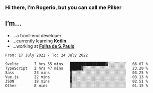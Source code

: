 ### Hi there, I’m Rogerio, but you can call me Pilker

## I’m…
- …a front-end developer
- …currently learning **Kotlin**
- …working at [**Folha de S.Paulo**](https://www.folha.com.br/)

<!--START_SECTION:waka-->

```text
From: 17 July 2022 - To: 24 July 2022

Svelte       7 hrs 55 mins   ████████████████▓░░░░░░░░   66.07 %
TypeScript   2 hrs 47 mins   █████▓░░░░░░░░░░░░░░░░░░░   23.20 %
Sass         23 mins         ▓░░░░░░░░░░░░░░░░░░░░░░░░   03.25 %
Vue.js       22 mins         ▓░░░░░░░░░░░░░░░░░░░░░░░░   03.13 %
JSON         18 mins         ▓░░░░░░░░░░░░░░░░░░░░░░░░   02.51 %
Other        8 mins          ▒░░░░░░░░░░░░░░░░░░░░░░░░   01.15 %
```

<!--END_SECTION:waka-->
